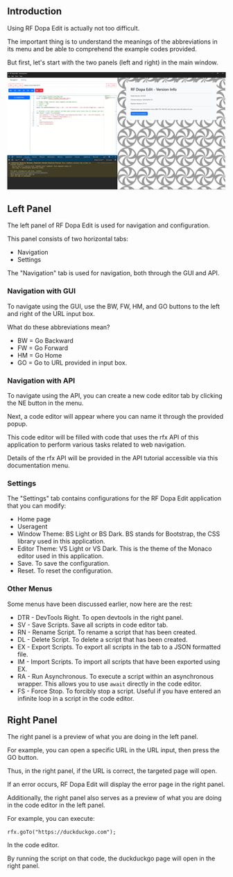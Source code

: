 ## Introduction

Using RF Dopa Edit is actually not too difficult.

The important thing is to understand the meanings of the abbreviations in its menu and be able to comprehend the example codes provided.

But first, let's start with the two panels (left and right) in the main window.

![Main Window](./static/ss-0.png)

## Left Panel

The left panel of RF Dopa Edit is used for navigation and configuration.

This panel consists of two horizontal tabs:

-   Navigation
-   Settings

The "Navigation" tab is used for navigation, both through the GUI and API.

### Navigation with GUI

To navigate using the GUI, use the BW, FW, HM, and GO buttons to the left and right of the URL input box.

What do these abbreviations mean?

-   BW = Go Backward
-   FW = Go Forward
-   HM = Go Home
-   GO = Go to URL provided in input box.

### Navigation with API

To navigate using the API, you can create a new code editor tab by clicking the NE button in the menu.

Next, a code editor will appear where you can name it through the provided popup.

This code editor will be filled with code that uses the rfx API of this application to perform various tasks related to web navigation.

Details of the rfx API will be provided in the API tutorial accessible via this documentation menu.

### Settings

The "Settings" tab contains configurations for the RF Dopa Edit application that you can modify:

-   Home page
-   Useragent
-   Window Theme: BS Light or BS Dark. BS stands for Bootstrap, the CSS library used in this application.
-   Editor Theme: VS Light or VS Dark. This is the theme of the Monaco editor used in this application.
-   Save. To save the configuration.
-   Reset. To reset the configuration.

### Other Menus

Some menus have been discussed earlier, now here are the rest:

-   DTR - DevTools Right. To open devtools in the right panel.
-   SV - Save Scripts. Save all scripts in code editor tab.
-   RN - Rename Script. To rename a script that has been created.
-   DL - Delete Script. To delete a script that has been created.
-   EX - Export Scripts. To export all scripts in the tab to a JSON formatted file.
-   IM - Import Scripts. To import all scripts that have been exported using EX.
-   RA - Run Asynchronous. To execute a script within an asynchronous wrapper. This allows you to use `await` directly in the code editor.
-   FS - Force Stop. To forcibly stop a script. Useful if you have entered an infinite loop in a script in the code editor.

## Right Panel

The right panel is a preview of what you are doing in the left panel.

For example, you can open a specific URL in the URL input, then press the GO button.

Thus, in the right panel, if the URL is correct, the targeted page will open.

If an error occurs, RF Dopa Edit will display the error page in the right panel.

Additionally, the right panel also serves as a preview of what you are doing in the code editor in the left panel.

For example, you can execute:

```
rfx.goTo("https://duckduckgo.com");
```

In the code editor.

By running the script on that code, the duckduckgo page will open in the right panel.
